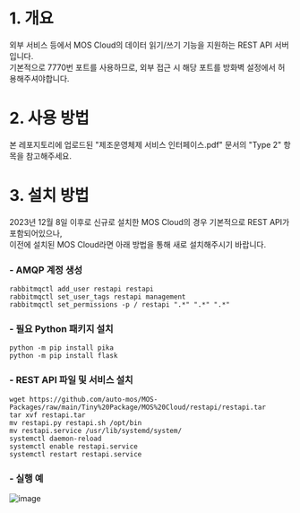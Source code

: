 # 1. 개요  
외부 서비스 등에서 MOS Cloud의 데이터 읽기/쓰기 기능을 지원하는 REST API 서버입니다.  
기본적으로 7770번 포트를 사용하므로, 외부 접근 시 해당 포트를 방화벽 설정에서 허용해주셔야합니다.  

# 2. 사용 방법  
본 레포지토리에 업로드된 "제조운영체제 서비스 인터페이스.pdf" 문서의 "Type 2" 항목을 참고해주세요.  

# 3. 설치 방법  
2023년 12월 8일 이후로 신규로 설치한 MOS Cloud의 경우 기본적으로 REST API가 포함되어있으나,  
이전에 설치된 MOS Cloud라면 아래 방법을 통해 새로 설치해주시기 바랍니다.  

### - AMQP 계정 생성  
```
rabbitmqctl add_user restapi restapi  
rabbitmqctl set_user_tags restapi management  
rabbitmqctl set_permissions -p / restapi ".*" ".*" ".*"  
```
### - 필요 Python 패키지 설치  
```
python -m pip install pika
python -m pip install flask  
```
### - REST API 파일 및 서비스 설치
```
wget https://github.com/auto-mos/MOS-Packages/raw/main/Tiny%20Package/MOS%20Cloud/restapi/restapi.tar  
tar xvf restapi.tar  
mv restapi.py restapi.sh /opt/bin  
mv restapi.service /usr/lib/systemd/system/
systemctl daemon-reload  
systemctl enable restapi.service  
systemctl restart restapi.service  
```
### - 실행 예
![image](https://github.com/auto-mos/MOS-Packages/assets/114371609/e6902815-7983-4938-8845-39c9b342323a)

